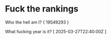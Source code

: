 # Fuck the rankings

Who the hell am I?
{ 19549293 }

What fucking year is it?
[ 2025-03-27T22:40:00Z ]
